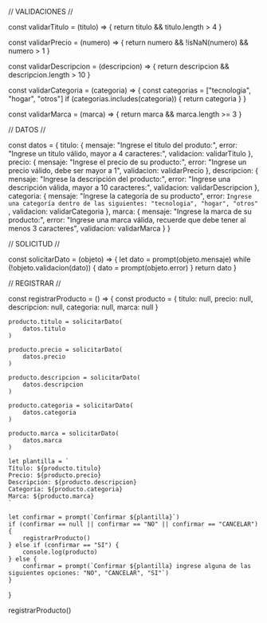 // VALIDACIONES //

const validarTitulo = (titulo) => {
    return titulo && titulo.length > 4
}

const validarPrecio = (numero) => {
    return numero && !isNaN(numero) && numero > 1
}

const validarDescripcion = (descripcion) => {
    return descripcion && descripcion.length > 10
}

const validarCategoria = (categoria) => {
    const categorias = ["tecnologia", "hogar", "otros"]
    if (categorias.includes(categoria)) {
        return categoria
    }
}

const validarMarca = (marca) => {
    return marca && marca.length >= 3
}

// DATOS //

const datos = {
    titulo: {
        mensaje: "Ingrese el titulo del produto:",
        error: "Ingrese un titulo válido, mayor a 4 caracteres:",
        validacion: validarTitulo
    },
    precio: {
        mensaje: "Ingrese el precio de su producto:",
        error: "Ingrese un precio válido, debe ser mayor a 1",
        validacion: validarPrecio
    },
    descripcion: {
        mensaje: "Ingrese la descripción del producto:",
        error: "Ingrese una descripción válida, mayor a 10 caracteres:",
        validacion: validarDescripcion
    },
    categoria: {
        mensaje: "Ingrese la categoría de su producto",
        error: `Ingrese una categoría dentro de las siguientes: "tecnologia", "hogar", "otros" `,
        validacion: validarCategoria
    },
    marca: {
        mensaje: "Ingrese la marca de su producto:",
        error: "Ingrese una marca válida, recuerde que debe tener al menos 3 caracteres",
        validacion: validarMarca
    }
}

// SOLICITUD //

const solicitarDato = (objeto) => {
    let dato = prompt(objeto.mensaje)
    while (!objeto.validacion(dato)) {
        dato = prompt(objeto.error)
    }
    return dato
}

// REGISTRAR //

const registrarProducto = () => {
    const producto = {
        titulo: null,
        precio: null,
        descripcion: null,
        categoria: null,
        marca: null
    }

    producto.titulo = solicitarDato(
        datos.titulo
    )

    producto.precio = solicitarDato(
        datos.precio
    )

    producto.descripcion = solicitarDato(
        datos.descripcion
    )

    producto.categoria = solicitarDato(
        datos.categoria
    )

    producto.marca = solicitarDato(
        datos.marca
    )

    let plantilla = `
    Título: ${producto.titulo}
    Precio: ${producto.precio}
    Descripción: ${producto.descripcion}
    Categoría: ${producto.categoria}
    Marca: ${producto.marca} 
    `

    let confirmar = prompt(`Confirmar ${plantilla}`)
    if (confirmar == null || confirmar == "NO" || confirmar == "CANCELAR") {
        registrarProducto()
    } else if (confirmar == "SI") {
        console.log(producto)
    } else {
        confirmar = prompt(`Confirmar ${plantilla} ingrese alguna de las siguientes opciones: "NO", "CANCELAR", "SI"`)
    }
}

registrarProducto()